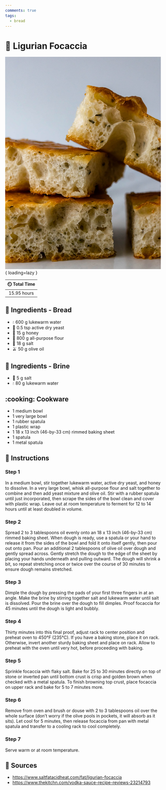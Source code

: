 ```yaml
---
comments: true
tags:
  - bread
---
```

# :bread: Ligurian Focaccia

![Ligurian Focaccia](../assets/images/ligurian-focaccia.jpg){ loading=lazy }

| :timer_clock: Total Time |
|:-----------------------: |
| 15.95 hours |

## :salt: Ingredients - Bread

- :droplet: 600 g lukewarm water
- :microbe: 0.5 tsp active dry yeast
- :honey_pot: 15 g honey
- :ear_of_rice: 800 g all-purpose flour
- :salt: 18 g salt
- :olive: 50 g olive oil

## :salt: Ingredients - Brine

- :salt: 5 g salt
- :droplet: 80 g lukewarm water

## :cooking: Cookware

- 1 medium bowl
- 1 very large bowl
- 1 rubber spatula
- 1 plastic wrap
- 1 18 x 13 inch (46-by-33 cm) rimmed baking sheet
- 1 spatula
- 1 metal spatula

## :pencil: Instructions

### Step 1

In a medium bowl, stir together lukewarm water, active dry yeast, and honey to dissolve. In a very large bowl, whisk
all-purpose flour and salt together to combine and then add yeast mixture and olive oil. Stir with a rubber spatula
until just incorporated, then scrape the sides of the bowl clean and cover with plastic wrap. Leave out at room
temperature to ferment for 12 to 14 hours until at least doubled in volume.

### Step 2

Spread 2 to 3 tablespoons oil evenly onto an 18 x 13 inch (46-by-33 cm) rimmed baking sheet. When dough is ready, use a
spatula or your hand to release it from the sides of the bowl and fold it onto itself gently, then pour out onto pan.
Pour an additional 2 tablespoons of olive oil over dough and gently spread across. Gently stretch the dough to the edge
of the sheet by placing your hands underneath and pulling outward. The dough will shrink a bit, so repeat stretching
once or twice over the course of 30 minutes to ensure dough remains stretched.

### Step 3

Dimple the dough by pressing the pads of your first three fingers in at an angle.  Make the brine by stirring together
salt and lukewarm water until salt is dissolved. Pour the brine over the dough to fill dimples. Proof focaccia for 45
minutes until the dough is light and bubbly.

### Step 4

Thirty minutes into this final proof, adjust rack to center position and preheat oven to 450°F (235°C). If you have a
baking stone, place it on rack. Otherwise, invert another sturdy baking sheet and place on rack. Allow to preheat with
the oven until very hot, before proceeding with baking.

### Step 5

Sprinkle focaccia with flaky salt. Bake for 25 to 30 minutes directly on top of stone or inverted pan until bottom crust
is crisp and golden brown when checked with a metal spatula. To finish browning top crust, place focaccia on upper rack
and bake for 5 to 7 minutes more.

### Step 6

Remove from oven and brush or douse with 2 to 3 tablespoons oil over the whole surface (don’t worry if the olive pools
in pockets, it will absorb as it sits). Let cool for 5 minutes, then release focaccia from pan with metal spatula and
transfer to a cooling rack to cool completely.

### Step 7

Serve warm or at room temperature.

## :link: Sources

- <https://www.saltfatacidheat.com/fat/ligurian-focaccia>
- <https://www.thekitchn.com/vodka-sauce-recipe-reviews-23214793>
